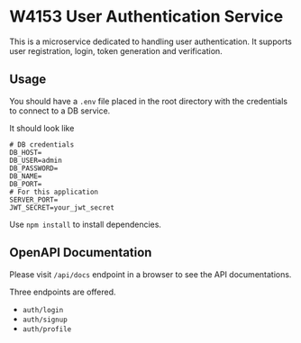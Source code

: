 # W4153 User Authentication Service

This is a microservice dedicated to handling user authentication. It supports user registration, login, token generation and verification.

## Usage

You should have a `.env` file placed in the root directory with the credentials to connect to a DB service.

It should look like

```
# DB credentials
DB_HOST=
DB_USER=admin
DB_PASSWORD=
DB_NAME=
DB_PORT=
# For this application
SERVER_PORT=
JWT_SECRET=your_jwt_secret
```

Use `npm install` to install dependencies.

## OpenAPI Documentation

Please visit `/api/docs`  endpoint in a browser to see the API documentations.

Three endpoints are offered.
- `auth/login`
- `auth/signup`
- `auth/profile`
